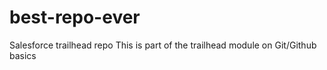 # best-repo-ever
Salesforce trailhead repo
This is part of the trailhead module on Git/Github basics
